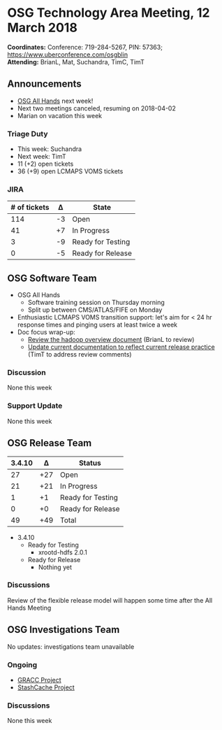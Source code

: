# OSG Technology Area Meeting, 12 March 2018

**Coordinates:** Conference: 719-284-5267, PIN: 57363; <https://www.uberconference.com/osgblin>  
**Attending:** BrianL, Mat, Suchandra, TimC, TimT


## Announcements

-   [OSG All Hands](https://opensciencegrid.github.io/all-hands/2018/) next week!
-   Next two meetings canceled, resuming on 2018-04-02
-   Marian on vacation this week


### Triage Duty

-   This week: Suchandra
-   Next week: TimT
-   11 (+2) open tickets
-   36 (+9) open LCMAPS VOMS tickets


### JIRA

| # of tickets | &Delta; | State             |
|------------ |------- |----------------- |
| 114          | -3      | Open              |
| 41           | +7      | In Progress       |
| 3            | -9      | Ready for Testing |
| 0            | -5      | Ready for Release |


## OSG Software Team

-   OSG All Hands
    -   Software training session on Thursday morning
    -   Split up between CMS/ATLAS/FIFE on Monday
-   Enthusiastic LCMAPS VOMS transition support: let's aim for < 24 hr response times and pinging users at least twice a week
-   Doc focus wrap-up:
    -   [Review the hadoop overview document](https://github.com/opensciencegrid/docs/pull/325) (BrianL to review)
    -   [Update current documentation to reflect current release practice](https://github.com/opensciencegrid/technology/pull/443) (TimT to address review comments)


### Discussion

None this week

### Support Update

None this week

## OSG Release Team

| 3.4.10 | &Delta; | Status            |
|------ |------- |----------------- |
| 27     | +27     | Open              |
| 21     | +21     | In Progress       |
| 1      | +1      | Ready for Testing |
| 0      | +0      | Ready for Release |
| 49     | +49     | Total             |

-   3.4.10
    -   Ready for Testing
        -   xrootd-hdfs 2.0.1
    -   Ready for Release
        -   Nothing yet


### Discussions

Review of the flexible release model will happen some time after the All Hands Meeting

## OSG Investigations Team

No updates: investigations team unavailable


### Ongoing

-   [GRACC Project](https://jira.opensciencegrid.org/projects/GRACC/)
-   [StashCache Project](https://opensciencegrid.org/docs/data/stashcache/overview/)


### Discussions

None this week
